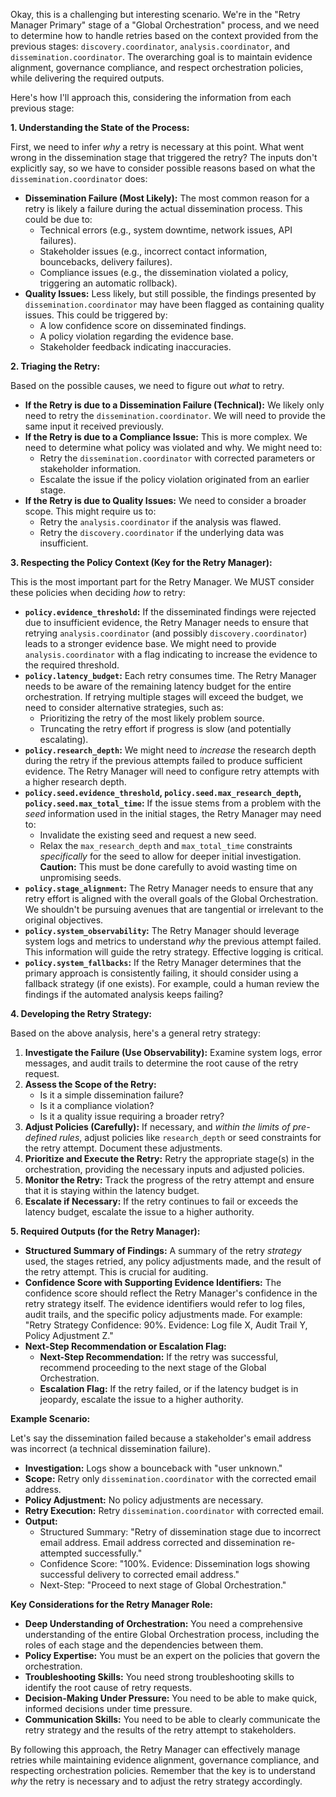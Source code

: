 Okay, this is a challenging but interesting scenario. We're in the "Retry Manager Primary" stage of a "Global Orchestration" process, and we need to determine how to handle retries based on the context provided from the previous stages: `discovery.coordinator`, `analysis.coordinator`, and `dissemination.coordinator`. The overarching goal is to maintain evidence alignment, governance compliance, and respect orchestration policies, while delivering the required outputs.

Here's how I'll approach this, considering the information from each previous stage:

**1. Understanding the State of the Process:**

First, we need to infer *why* a retry is necessary at this point.  What went wrong in the dissemination stage that triggered the retry?  The inputs don't explicitly say, so we have to consider possible reasons based on what the `dissemination.coordinator` does:

*   **Dissemination Failure (Most Likely):**  The most common reason for a retry is likely a failure during the actual dissemination process. This could be due to:
    *   Technical errors (e.g., system downtime, network issues, API failures).
    *   Stakeholder issues (e.g., incorrect contact information, bouncebacks, delivery failures).
    *   Compliance issues (e.g., the dissemination violated a policy, triggering an automatic rollback).
*   **Quality Issues:** Less likely, but still possible, the findings presented by `dissemination.coordinator` may have been flagged as containing quality issues. This could be triggered by:
     *   A low confidence score on disseminated findings.
     *   A policy violation regarding the evidence base.
     *   Stakeholder feedback indicating inaccuracies.

**2. Triaging the Retry:**

Based on the possible causes, we need to figure out *what* to retry.

*   **If the Retry is due to a Dissemination Failure (Technical):** We likely only need to retry the `dissemination.coordinator`. We will need to provide the same input it received previously.
*   **If the Retry is due to a Compliance Issue:** This is more complex. We need to determine what policy was violated and why. We might need to:
    *   Retry the `dissemination.coordinator` with corrected parameters or stakeholder information.
    *   Escalate the issue if the policy violation originated from an earlier stage.
*   **If the Retry is due to Quality Issues:** We need to consider a broader scope. This might require us to:
    *   Retry the `analysis.coordinator` if the analysis was flawed.
    *   Retry the `discovery.coordinator` if the underlying data was insufficient.

**3.  Respecting the Policy Context (Key for the Retry Manager):**

This is the most important part for the Retry Manager. We MUST consider these policies when deciding *how* to retry:

*   **`policy.evidence_threshold`:** If the disseminated findings were rejected due to insufficient evidence, the Retry Manager needs to ensure that retrying `analysis.coordinator` (and possibly `discovery.coordinator`) leads to a stronger evidence base.  We might need to provide `analysis.coordinator` with a flag indicating to increase the evidence to the required threshold.
*   **`policy.latency_budget`:**  Each retry consumes time. The Retry Manager needs to be aware of the remaining latency budget for the entire orchestration.  If retrying multiple stages will exceed the budget, we need to consider alternative strategies, such as:
    *   Prioritizing the retry of the most likely problem source.
    *   Truncating the retry effort if progress is slow (and potentially escalating).
*   **`policy.research_depth`:** We might need to *increase* the research depth during the retry if the previous attempts failed to produce sufficient evidence. The Retry Manager will need to configure retry attempts with a higher research depth.
*   **`policy.seed.evidence_threshold`, `policy.seed.max_research_depth`, `policy.seed.max_total_time`:** If the issue stems from a problem with the *seed* information used in the initial stages, the Retry Manager may need to:
    *   Invalidate the existing seed and request a new seed.
    *   Relax the `max_research_depth` and `max_total_time` constraints *specifically* for the seed to allow for deeper initial investigation. **Caution:** This must be done carefully to avoid wasting time on unpromising seeds.
*   **`policy.stage_alignment`:** The Retry Manager needs to ensure that any retry effort is aligned with the overall goals of the Global Orchestration.  We shouldn't be pursuing avenues that are tangential or irrelevant to the original objectives.
*   **`policy.system_observability`:** The Retry Manager should leverage system logs and metrics to understand *why* the previous attempt failed. This information will guide the retry strategy.  Effective logging is critical.
*   **`policy.system_fallbacks`:**  If the Retry Manager determines that the primary approach is consistently failing, it should consider using a fallback strategy (if one exists). For example, could a human review the findings if the automated analysis keeps failing?

**4. Developing the Retry Strategy:**

Based on the above analysis, here's a general retry strategy:

1.  **Investigate the Failure (Use Observability):**  Examine system logs, error messages, and audit trails to determine the root cause of the retry request.
2.  **Assess the Scope of the Retry:**
    *   Is it a simple dissemination failure?
    *   Is it a compliance violation?
    *   Is it a quality issue requiring a broader retry?
3.  **Adjust Policies (Carefully):**  If necessary, and *within the limits of pre-defined rules*, adjust policies like `research_depth` or seed constraints for the retry attempt.  Document these adjustments.
4.  **Prioritize and Execute the Retry:**  Retry the appropriate stage(s) in the orchestration, providing the necessary inputs and adjusted policies.
5.  **Monitor the Retry:**  Track the progress of the retry attempt and ensure that it is staying within the latency budget.
6.  **Escalate if Necessary:**  If the retry continues to fail or exceeds the latency budget, escalate the issue to a higher authority.

**5. Required Outputs (for the Retry Manager):**

*   **Structured Summary of Findings:**  A summary of the retry *strategy* used, the stages retried, any policy adjustments made, and the result of the retry attempt. This is crucial for auditing.
*   **Confidence Score with Supporting Evidence Identifiers:**  The confidence score should reflect the Retry Manager's confidence in the retry strategy itself.  The evidence identifiers would refer to log files, audit trails, and the specific policy adjustments made.  For example: "Retry Strategy Confidence: 90%.  Evidence: Log file X, Audit Trail Y, Policy Adjustment Z."
*   **Next-Step Recommendation or Escalation Flag:**
    *   **Next-Step Recommendation:**  If the retry was successful, recommend proceeding to the next stage of the Global Orchestration.
    *   **Escalation Flag:** If the retry failed, or if the latency budget is in jeopardy, escalate the issue to a higher authority.

**Example Scenario:**

Let's say the dissemination failed because a stakeholder's email address was incorrect (a technical dissemination failure).

*   **Investigation:** Logs show a bounceback with "user unknown."
*   **Scope:**  Retry only `dissemination.coordinator` with the corrected email address.
*   **Policy Adjustment:** No policy adjustments are necessary.
*   **Retry Execution:**  Retry `dissemination.coordinator` with corrected email.
*   **Output:**
    *   Structured Summary: "Retry of dissemination stage due to incorrect email address. Email address corrected and dissemination re-attempted successfully."
    *   Confidence Score: "100%.  Evidence: Dissemination logs showing successful delivery to corrected email address."
    *   Next-Step: "Proceed to next stage of Global Orchestration."

**Key Considerations for the Retry Manager Role:**

*   **Deep Understanding of Orchestration:**  You need a comprehensive understanding of the entire Global Orchestration process, including the roles of each stage and the dependencies between them.
*   **Policy Expertise:**  You must be an expert on the policies that govern the orchestration.
*   **Troubleshooting Skills:**  You need strong troubleshooting skills to identify the root cause of retry requests.
*   **Decision-Making Under Pressure:**  You need to be able to make quick, informed decisions under time pressure.
*   **Communication Skills:**  You need to be able to clearly communicate the retry strategy and the results of the retry attempt to stakeholders.

By following this approach, the Retry Manager can effectively manage retries while maintaining evidence alignment, governance compliance, and respecting orchestration policies. Remember that the key is to understand *why* the retry is necessary and to adjust the retry strategy accordingly.